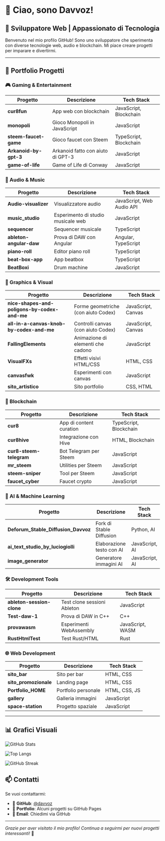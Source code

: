 # 👋 Ciao, sono Davvoz!

## 💼 Sviluppatore Web | Appassionato di Tecnologia

Benvenuto nel mio profilo GitHub! Sono uno sviluppatore che sperimenta con diverse tecnologie web, audio e blockchain. Mi piace creare progetti per imparare e divertirmi.

---

## 🎨 Portfolio Progetti

### 🎮 Gaming & Entertainment
| Progetto | Descrizione | Tech Stack |
|----------|-------------|------------|
| **cur8fun** | App web con blockchain | JavaScript, Blockchain |
| **monopoli** | Gioco Monopoli in JavaScript | JavaScript |
| **steem-faucet-game** | Gioco faucet con Steem | TypeScript, Blockchain |
| **Arkanoid-by-gpt-3** | Arkanoid fatto con aiuto di GPT-3 | JavaScript |
| **game-of-life** | Game of Life di Conway | JavaScript |

### 🎵 Audio & Music
| Progetto | Descrizione | Tech Stack |
|----------|-------------|------------|
| **Audio-visualizer** | Visualizzatore audio | JavaScript, Web Audio API |
| **music_studio** | Esperimento di studio musicale web | JavaScript |
| **sequencer** | Sequencer musicale | TypeScript |
| **ableton-angular-daw** | Prova di DAW con Angular | Angular, TypeScript |
| **piano-roll** | Editor piano roll | TypeScript |
| **beat-box-app** | App beatbox | TypeScript |
| **BeatBoxi** | Drum machine | JavaScript |

### 🎨 Graphics & Visual
| Progetto | Descrizione | Tech Stack |
|----------|-------------|------------|
| **nice-shapes-and-poligons-by-codex-and-me** | Forme geometriche (con aiuto Codex) | JavaScript, Canvas |
| **all-in-a-canvas-knob-by-codex-and-me** | Controlli canvas (con aiuto Codex) | JavaScript, Canvas |
| **FallingElements** | Animazione di elementi che cadono | JavaScript |
| **VisualFXs** | Effetti visivi HTML/CSS | HTML, CSS |
| **canvasfwk** | Esperimenti con canvas | JavaScript |
| **sito_artistico** | Sito portfolio | CSS, HTML |

### 🔗 Blockchain
| Progetto | Descrizione | Tech Stack |
|----------|-------------|------------|
| **cur8** | App di content curation | TypeScript, Blockchain |
| **cur8hive** | Integrazione con Hive | HTML, Blockchain |
| **cur8-steem-telegram** | Bot Telegram per Steem | JavaScript |
| **mr_steem** | Utilities per Steem | JavaScript |
| **steem-sniper** | Tool per Steem | JavaScript |
| **faucet_cyber** | Faucet crypto | JavaScript |

### 🤖 AI & Machine Learning
| Progetto | Descrizione | Tech Stack |
|----------|-------------|------------|
| **Deforum_Stable_Diffusion_Davvoz** | Fork di Stable Diffusion | Python, AI |
| **ai_text_studio_by_luciogiolli** | Elaborazione testo con AI | JavaScript, AI |
| **image_generator** | Generatore immagini AI | JavaScript, AI |

### 🛠️ Development Tools
| Progetto | Descrizione | Tech Stack |
|----------|-------------|------------|
| **ableton-session-clone** | Test clone sessioni Ableton | JavaScript |
| **Test-daw-1** | Prova di DAW in C++ | C++ |
| **provawasm** | Esperimenti WebAssembly | JavaScript, WASM |
| **RustHtmlTest** | Test Rust/HTML | Rust |

### 🌐 Web Development
| Progetto | Descrizione | Tech Stack |
|----------|-------------|------------|
| **sito_bar** | Sito per bar | HTML, CSS |
| **sito_promozionale** | Landing page | HTML, CSS |
| **Portfolio_HOME** | Portfolio personale | HTML, CSS, JS |
| **gallery** | Galleria immagini | JavaScript |
| **space-station** | Progetto spaziale | JavaScript |

---

## 📊 Grafici Visuali

![GitHub Stats](https://github-readme-stats.vercel.app/api?username=davvoz&show_icons=true&theme=radical&count_private=true&include_all_commits=true)

![Top Langs](https://github-readme-stats.vercel.app/api/top-langs/?username=davvoz&layout=compact&theme=radical&langs_count=10)

![GitHub Streak](https://github-readme-streak-stats.herokuapp.com/?user=davvoz&theme=radical)


## 📫 Contatti

Se vuoi contattarmi:

- 🐙 **GitHub**: [@davvoz](https://github.com/davvoz)
- 💼 **Portfolio**: Alcuni progetti su GitHub Pages
- 📧 **Email**: Chiedimi via GitHub

---


*Grazie per aver visitato il mio profilo! Continua a seguirmi per nuovi progetti interessanti!* 🚀
